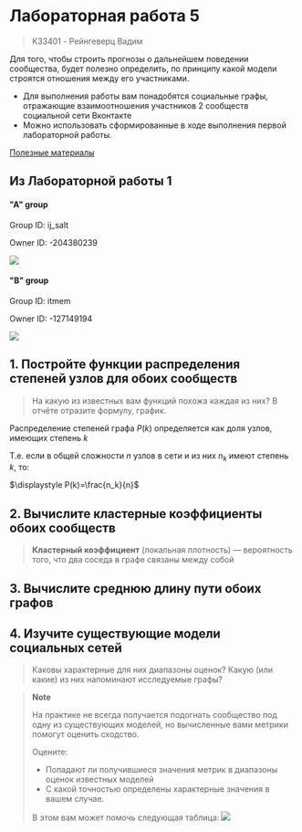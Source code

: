 # Лабораторная работа 5
> K33401 - Рейнгеверц Вадим
>

Для того, чтобы строить прогнозы о дальнейшем поведении сообщества, будет полезно определить, по принципу какой модели строятся отношения между его участниками. 
- Для выполнения работы вам понадобятся социальные графы, отражающие взаимоотношения участников 2 сообществ социальной сети Вконтакте 
- Можно использовать сформированные в ходе выполнения первой лабораторной работы. 


[Полезные материалы](http://leonidzhukov.net/hse/2014/socialnetworks/)

## Из Лабораторной работы 1

#### "A" group
Group ID: ij_salt

Owner ID: -204380239

![](https://i.imgur.com/OMgukiH.png)


#### "B" group
Group ID: itmem

Owner ID: -127149194

![](https://i.imgur.com/86oXhVa.png)



## 1. Постройте функции распределения степеней узлов для обоих сообществ
> На какую из известных вам функций похожа каждая из них? В отчёте отразите формулу, график.

Распределение степеней графа $P(k)$ определяется как доля узлов, имеющих степень $k$

Т.е. если в общей сложности $n$ узлов в сети и из них $n_k$ имеют степень $k$, то:

$\displaystyle P(k)=\frac{n_k}{n}$

## 2. Вычислите кластерные коэффициенты обоих сообществ
> **Кластерный коэффициент** (локальная плотность) ― вероятность того, что два соседа в графе связаны между собой
>


## 3. Вычислите среднюю длину пути обоих графов


## 4. Изучите существующие модели социальных сетей
> Каковы характерные для них диапазоны оценок? 
> Какую (или какие) из них напоминают исследуемые графы?

> **Note**
> 
> На практике не всегда получается подогнать сообщество под одну из существующих моделей, но вычисленные вами метрики помогут оценить сходство. 
> 
> Оцените:
> - Попадают ли получившиеся значения метрик в диапазоны оценок известных моделей
> - С какой точностью определены характерные значения в вашем случае. 
> 
> В этом вам может помочь следующая таблица:
> ![](https://i.imgur.com/tg8ADUX.png)
